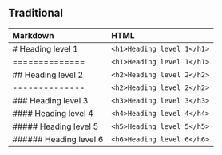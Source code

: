 

## Traditional

| Markdown               | HTML                       |
| :--------------------- | :------------------------- |
| # Heading level 1      | `<h1>Heading level 1</h1>` |
| ==============         | `<h1>Heading level 1</h1>` |
| ## Heading level 2     | `<h2>Heading level 2</h2>` |
| --------------         | `<h2>Heading level 2</h2>` |
| ### Heading level 3    | `<h3>Heading level 3</h3>` |
| #### Heading level 4   | `<h4>Heading level 4</h4>` |
| ##### Heading level 5  | `<h5>Heading level 5</h5>` |
| ###### Heading level 6 | `<h6>Heading level 6</h6>` |
